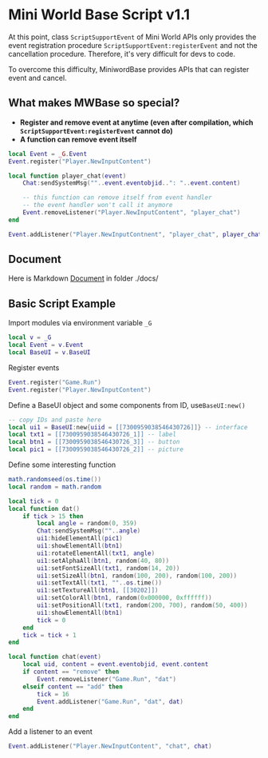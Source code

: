 # Mini World Base Script v1.1

At this point, class `ScriptSupportEvent` of Mini World APIs only provides the event registration procedure `ScriptSupportEvent:registerEvent` and not the cancellation procedure. Therefore, it's very difficult for devs to code.

To overcome this difficulty, MiniwordBase provides APIs that can register event and cancel.

## What makes MWBase so special?
- **Register and remove event at anytime (even after compilation, which `ScriptSupportEvent:registerEvent` cannot do)**
- **A function can remove event itself**

```lua
local Event = _G.Event
Event.register("Player.NewInputContent")

local function player_chat(event)
    Chat:sendSystemMsg(""..event.eventobjid..": "..event.content)

    -- this function can remove itself from event handler
    -- the event handler won't call it anymore
    Event.removeListener("Player.NewInputContent", "player_chat")
end

Event.addListener("Player.NewInputContnent", "player_chat", player_chat)
```

## Document
Here is Markdown [Document](./docs/) in folder ./docs/

## Basic Script Example

Import modules via environment variable `_G`
```lua
local v = _G
local Event = v.Event
local BaseUI = v.BaseUI
```

Register events
```lua
Event.register("Game.Run")
Event.register("Player.NewInputContent")
```

Define a BaseUI object and some components from ID, use`BaseUI:new()`
```lua
-- copy IDs and paste here
local ui1 = BaseUI:new{uiid = [[7300959038546430726]]} -- interface
local txt1 = [[7300959038546430726_1]] -- label
local btn1 = [[7300959038546430726_3]] -- button
local pic1 = [[7300959038546430726_2]] -- picture
```

Define some interesting function 
```lua
math.randomseed(os.time())
local random = math.random

local tick = 0
local function dat()
    if tick > 15 then
        local angle = random(0, 359)
        Chat:sendSystemMsg(""..angle)
        ui1:hideElementAll(pic1)
        ui1:showElementAll(btn1)
        ui1:rotateElementAll(txt1, angle)
        ui1:setAlphaAll(btn1, random(40, 80))
        ui1:setFontSizeAll(txt1, random(14, 20))
        ui1:setSizeAll(btn1, random(100, 200), random(100, 200))
        ui1:setTextAll(txt1, ""..os.time())
        ui1:setTextureAll(btn1, [[30202]])
        ui1:setColorAll(btn1, random(0x000000, 0xffffff))
        ui1:setPositionAll(txt1, random(200, 700), random(50, 400))
        ui1:showElementAll(btn1)
        tick = 0
    end
    tick = tick + 1
end

local function chat(event)
    local uid, content = event.eventobjid, event.content
    if content == "remove" then
        Event.removeListener("Game.Run", "dat")
    elseif content == "add" then
        tick = 16
        Event.addListener("Game.Run", "dat", dat)
    end
end
```

Add a listener to an event
```lua
Event.addListener("Player.NewInputContent", "chat", chat)
```
